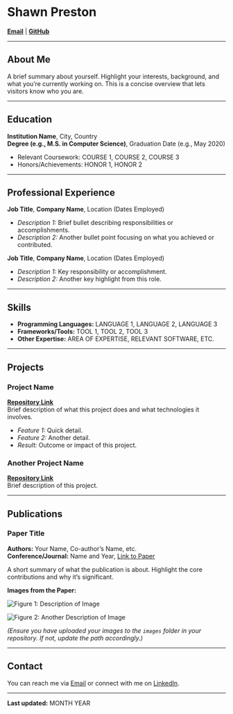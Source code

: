 # Shawn Preston

**[Email](mailto:shawnxpreston@gmail.com)** | **[GitHub]([shawnatwsu](https://github.com/shawnatwsu))**

---

## About Me

A brief summary about yourself. Highlight your interests, background, and what you’re currently working on. This is a concise overview that lets visitors know who you are.

---

## Education

**Institution Name**, City, Country  
**Degree (e.g., M.S. in Computer Science)**, Graduation Date (e.g., May 2020)  
- Relevant Coursework: COURSE 1, COURSE 2, COURSE 3  
- Honors/Achievements: HONOR 1, HONOR 2

---

## Professional Experience

**Job Title**, **Company Name**, Location (Dates Employed)  
- *Description 1:* Brief bullet describing responsibilities or accomplishments.  
- *Description 2:* Another bullet point focusing on what you achieved or contributed.

**Job Title**, **Company Name**, Location (Dates Employed)  
- *Description 1:* Key responsibility or accomplishment.  
- *Description 2:* Another key highlight from this role.

---

## Skills

- **Programming Languages:** LANGUAGE 1, LANGUAGE 2, LANGUAGE 3  
- **Frameworks/Tools:** TOOL 1, TOOL 2, TOOL 3  
- **Other Expertise:** AREA OF EXPERTISE, RELEVANT SOFTWARE, ETC.

---

## Projects

### Project Name
**[Repository Link](YOUR_PROJECT_URL)**  
Brief description of what this project does and what technologies it involves.

- *Feature 1:* Quick detail.  
- *Feature 2:* Another detail.  
- *Result:* Outcome or impact of this project.

### Another Project Name
**[Repository Link](YOUR_OTHER_PROJECT_URL)**  
Brief description of this project.

---

## Publications

### Paper Title
**Authors:** Your Name, Co-author’s Name, etc.  
**Conference/Journal:** Name and Year, [Link to Paper](LINK_TO_PAPER)

A short summary of what the publication is about. Highlight the core contributions and why it’s significant.

**Images from the Paper:**

![Figure 1: Description of Image](images/figure1.png)

![Figure 2: Another Description of Image](images/figure2.png)

*(Ensure you have uploaded your images to the `images` folder in your repository. If not, update the path accordingly.)*

---

## Contact

You can reach me via [Email](mailto:YOUR_EMAIL) or connect with me on [LinkedIn](YOUR_LINKEDIN_URL).

---

**Last updated:** MONTH YEAR
